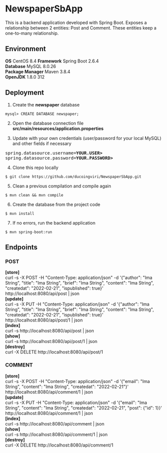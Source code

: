 # NewspaperSbApp

This is a backend application developed with Spring Boot.
Exposes a relationship between 2 entities: Post and Comment.
These entities keep a one-to-many relationship.

## Environment

**OS** CentOS 8.4
**Framework** Spring Boot 2.6.4<br>
**Database** MySQL 8.0.26<br>
**Package Manager** Maven 3.8.4<br>
**OpenJDK** 1.8.0 312<br>

## Deployment

1. Create the **newspaper** database
```
mysql> CREATE DATABASE newspaper;
```
2. Open the database connection file **src/main/resources/application.properties** 

3. Update with your own credentials (user/password for your local MySQL) and other fields if necessary
<pre>
spring.datasource.username=<b>YOUR.USER></b>
spring.datasource.password=<b>YOUR.PASSWORD></b>
</pre>

4. Clone this repo locally
```
$ git clone https://github.com/ducoingviri/NewspaperSbApp.git
```

5. Clean a previous compilation and compile again
```
$ mvn clean && mvn compile
```
6. Create the database from the project code
```
$ mvn install
```
7. If no errors, run the backend application
```
$ mvn spring-boot:run
```

## Endpoints

### POST

**[store]**<br>
curl -s -X POST -H "Content-Type: application/json" -d '{"author": "Ima String", "title": "Ima String", "brief": "Ima String", "content": "Ima String", "createdat": "2022-02-21", "ispublished": true}' http://localhost:8080/api/post | json
<br>
**[update]**<br>
curl -s -X PUT -H "Content-Type: application/json" -d '{"author": "Ima String", "title": "Ima String", "brief": "Ima String", "content": "Ima String", "createdat": "2022-02-21", "ispublished": true}' http://localhost:8080/api/post/1 | json
<br>
**[index]**<br>
curl -s http://localhost:8080/api/post | json
<br>
**[show]**<br>
curl -s http://localhost:8080/api/post/1 | json
<br>
**[destroy]**<br>
curl -X DELETE http://localhost:8080/api/post/1

### COMMENT

**[store]**<br>
curl -s -X POST -H "Content-Type: application/json" -d '{"email": "Ima String", "content": "Ima String", "createdat": "2022-02-21"}' http://localhost:8080/api/comment/1 | json
<br>
**[update]**<br>
curl -s -X PUT -H "Content-Type: application/json" -d '{"email": "Ima String", "content": "Ima String", "createdat": "2022-02-21", "post": {"id": 1}}' http://localhost:8080/api/comment/1 | json
<br>
**[index]**<br>
curl -s http://localhost:8080/api/comment | json
<br>
**[show]**<br>
curl -s http://localhost:8080/api/comment/1 | json
<br>
**[destroy]**<br>
curl -X DELETE http://localhost:8080/api/comment/1
